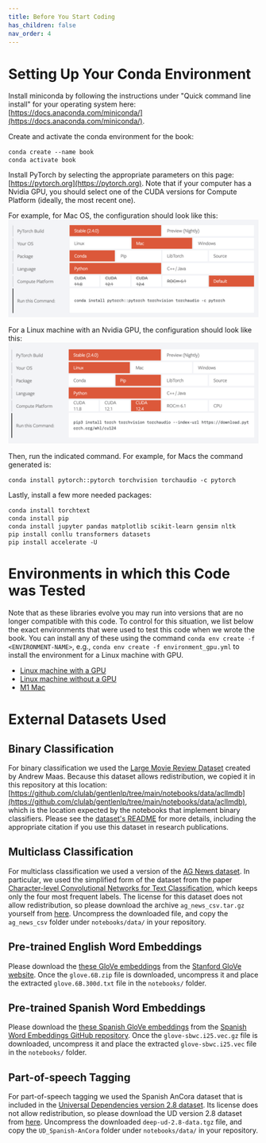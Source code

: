```yaml
---
title: Before You Start Coding
has_children: false
nav_order: 4
---
```


# Setting Up Your Conda Environment


Install miniconda by following the instructions under "Quick command line install" for your operating system here: [https://docs.anaconda.com/miniconda/](https://docs.anaconda.com/miniconda/). 

Create and activate the conda environment for the book:
```
conda create --name book
conda activate book
```

Install PyTorch by selecting the appropriate parameters on this page: [https://pytorch.org](https://pytorch.org). Note that if your computer has a Nvidia GPU, you should select one of the CUDA versions for Compute Platform (ideally, the most recent one). 

For example, for Mac OS, the configuration should look like this:
<img src="images/pytorch-macos.png">

For a Linux machine with an Nvidia GPU, the configuration should look like this:
<img src="images/pytorch-linux.png">

Then, run the indicated command. For example, for Macs the command generated is:

```
conda install pytorch::pytorch torchvision torchaudio -c pytorch
```

Lastly, install a few more needed packages:
```
conda install torchtext
conda install pip
conda install jupyter pandas matplotlib scikit-learn gensim nltk
pip install conllu transformers datasets
pip install accelerate -U
```

# Environments in which this Code was Tested

Note that as these libraries evolve you may run into versions that are no longer compatible with this code. To control for this situation, we list below the exact environments that were used to test this code when we wrote the book. You can install any of these using the command `conda env create -f <ENVIRONMENT-NAME>`, e.g., `conda env create -f environment_gpu.yml` to install the environment for a Linux machine with GPU.

- [Linux machine with a GPU](https://github.com/clulab/gentlenlp/blob/main/notebooks/environment_gpu.yml)
- [Linux machine without a GPU](https://github.com/clulab/gentlenlp/blob/main/notebooks/environment_cpu.yml)
- [M1 Mac](https://github.com/clulab/gentlenlp/blob/main/notebooks/environment_mac.yml)

# External Datasets Used 

## Binary Classification

For binary classification we used the [Large Movie Review Dataset](https://ai.stanford.edu/~amaas/data/sentiment/) created by Andrew Maas. Because this dataset allows redistribution, we copied it in this repository at this location: [https://github.com/clulab/gentlenlp/tree/main/notebooks/data/aclImdb](https://github.com/clulab/gentlenlp/tree/main/notebooks/data/aclImdb), which is the location expected by the notebooks that implement binary classifiers. Please see the [dataset's README](https://github.com/clulab/gentlenlp/blob/main/notebooks/data/aclImdb/README) for more details, including the appropriate citation if you use this dataset in research publications. 

## Multiclass Classification

For multiclass classification we used a version of the [AG News dataset](http://groups.di.unipi.it/~gulli/AG_corpus_of_news_articles.html). In particular, we used the simplified form of the dataset from the paper [Character-level Convolutional Networks for Text Classification](https://proceedings.neurips.cc/paper/2015/file/250cf8b51c773f3f8dc8b4be867a9a02-Paper.pdf), which keeps only the four most frequent labels. The license for this dataset does not allow redistribution, so please download the archive `ag_news_csv.tar.gz` yourself from [here](https://drive.google.com/drive/u/0/folders/0Bz8a_Dbh9Qhbfll6bVpmNUtUcFdjYmF2SEpmZUZUcVNiMUw1TWN6RDV3a0JHT3kxLVhVR2M?resourcekey=0-TLwzfR2O-D2aPitmn5o9VQ). Uncompress the downloaded file, and copy the `ag_news_csv` folder under `notebooks/data/` in your repository.

## Pre-trained English Word Embeddings

Please download the [these GloVe embeddings](https://nlp.stanford.edu/data/glove.6B.zip) from the [Stanford GloVe website](https://nlp.stanford.edu/projects/glove/). Once the `glove.6B.zip` file is downloaded, uncompress it and place the extracted `glove.6B.300d.txt` file in the `notebooks/` folder.

## Pre-trained Spanish Word Embeddings

Please download the [these Spanish GloVe embeddings](http://dcc.uchile.cl/~jperez/word-embeddings/glove-sbwc.i25.vec.gz) from the [Spanish Word Embeddings GitHub repository](https://github.com/dccuchile/spanish-word-embeddings). Once the `glove-sbwc.i25.vec.gz` file is downloaded, uncompress it and place the extracted `glove-sbwc.i25.vec` file in the `notebooks/` folder.

## Part-of-speech Tagging

For part-of-speech tagging we used the Spanish AnCora dataset that is included in the 
[Universal Dependencies version 2.8 dataset](https://lindat.mff.cuni.cz/repository/xmlui/bitstream/handle/11234/1-3720/deep-ud-2.8-data.tgz?sequence=1&isAllowed=y). Its license does not allow redistribution, so please download the UD version 2.8 dataset from [here](https://lindat.mff.cuni.cz/repository/xmlui/bitstream/handle/11234/1-3720/deep-ud-2.8-data.tgz?sequence=1&isAllowed=y). Uncompress the downloaded `deep-ud-2.8-data.tgz` file, and copy the `UD_Spanish-AnCora` folder under `notebooks/data/` in your repository.








